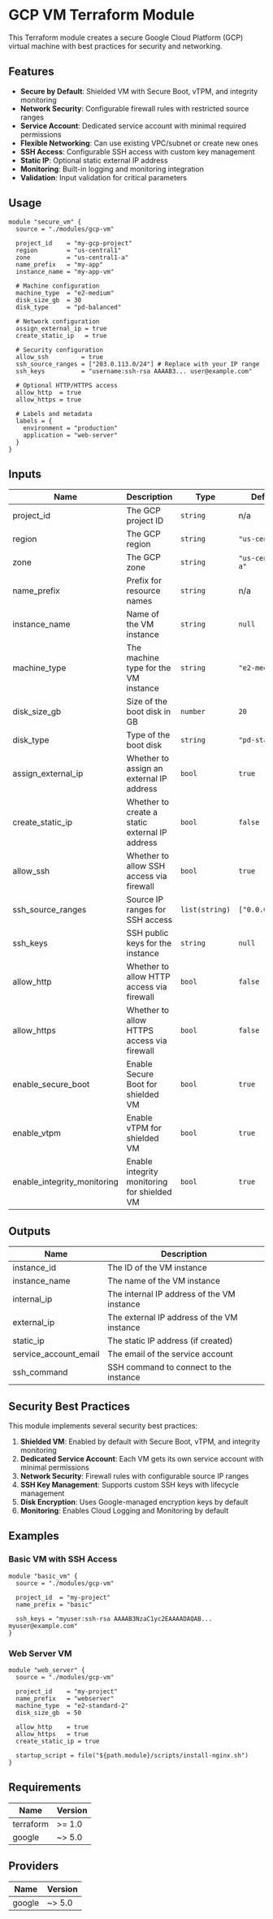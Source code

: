 # GCP VM Terraform Module

This Terraform module creates a secure Google Cloud Platform (GCP) virtual machine with best practices for security and networking.

## Features

- **Secure by Default**: Shielded VM with Secure Boot, vTPM, and integrity monitoring
- **Network Security**: Configurable firewall rules with restricted source ranges
- **Service Account**: Dedicated service account with minimal required permissions
- **Flexible Networking**: Can use existing VPC/subnet or create new ones
- **SSH Access**: Configurable SSH access with custom key management
- **Static IP**: Optional static external IP address
- **Monitoring**: Built-in logging and monitoring integration
- **Validation**: Input validation for critical parameters

## Usage

```hcl
module "secure_vm" {
  source = "./modules/gcp-vm"

  project_id    = "my-gcp-project"
  region        = "us-central1"
  zone          = "us-central1-a"
  name_prefix   = "my-app"
  instance_name = "my-app-vm"
  
  # Machine configuration
  machine_type  = "e2-medium"
  disk_size_gb  = 30
  disk_type     = "pd-balanced"
  
  # Network configuration
  assign_external_ip = true
  create_static_ip   = true
  
  # Security configuration
  allow_ssh         = true
  ssh_source_ranges = ["203.0.113.0/24"] # Replace with your IP range
  ssh_keys          = "username:ssh-rsa AAAAB3... user@example.com"
  
  # Optional HTTP/HTTPS access
  allow_http  = true
  allow_https = true
  
  # Labels and metadata
  labels = {
    environment = "production"
    application = "web-server"
  }
}
```

## Inputs

| Name | Description | Type | Default | Required |
|------|-------------|------|---------|:--------:|
| project_id | The GCP project ID | `string` | n/a | yes |
| region | The GCP region | `string` | `"us-central1"` | no |
| zone | The GCP zone | `string` | `"us-central1-a"` | no |
| name_prefix | Prefix for resource names | `string` | n/a | yes |
| instance_name | Name of the VM instance | `string` | `null` | no |
| machine_type | The machine type for the VM instance | `string` | `"e2-medium"` | no |
| disk_size_gb | Size of the boot disk in GB | `number` | `20` | no |
| disk_type | Type of the boot disk | `string` | `"pd-standard"` | no |
| assign_external_ip | Whether to assign an external IP address | `bool` | `true` | no |
| create_static_ip | Whether to create a static external IP address | `bool` | `false` | no |
| allow_ssh | Whether to allow SSH access via firewall | `bool` | `true` | no |
| ssh_source_ranges | Source IP ranges for SSH access | `list(string)` | `["0.0.0.0/0"]` | no |
| ssh_keys | SSH public keys for the instance | `string` | `null` | no |
| allow_http | Whether to allow HTTP access via firewall | `bool` | `false` | no |
| allow_https | Whether to allow HTTPS access via firewall | `bool` | `false` | no |
| enable_secure_boot | Enable Secure Boot for shielded VM | `bool` | `true` | no |
| enable_vtpm | Enable vTPM for shielded VM | `bool` | `true` | no |
| enable_integrity_monitoring | Enable integrity monitoring for shielded VM | `bool` | `true` | no |

## Outputs

| Name | Description |
|------|-------------|
| instance_id | The ID of the VM instance |
| instance_name | The name of the VM instance |
| internal_ip | The internal IP address of the VM instance |
| external_ip | The external IP address of the VM instance |
| static_ip | The static IP address (if created) |
| service_account_email | The email of the service account |
| ssh_command | SSH command to connect to the instance |

## Security Best Practices

This module implements several security best practices:

1. **Shielded VM**: Enabled by default with Secure Boot, vTPM, and integrity monitoring
2. **Dedicated Service Account**: Each VM gets its own service account with minimal permissions
3. **Network Security**: Firewall rules with configurable source IP ranges
4. **SSH Key Management**: Supports custom SSH keys with lifecycle management
5. **Disk Encryption**: Uses Google-managed encryption keys by default
6. **Monitoring**: Enables Cloud Logging and Monitoring by default

## Examples

### Basic VM with SSH Access
```hcl
module "basic_vm" {
  source = "./modules/gcp-vm"
  
  project_id  = "my-project"
  name_prefix = "basic"
  
  ssh_keys = "myuser:ssh-rsa AAAAB3NzaC1yc2EAAAADAQAB... myuser@example.com"
}
```

### Web Server VM
```hcl
module "web_server" {
  source = "./modules/gcp-vm"
  
  project_id    = "my-project"
  name_prefix   = "webserver"
  machine_type  = "e2-standard-2"
  disk_size_gb  = 50
  
  allow_http    = true
  allow_https   = true
  create_static_ip = true
  
  startup_script = file("${path.module}/scripts/install-nginx.sh")
}
```

## Requirements

| Name | Version |
|------|---------|
| terraform | >= 1.0 |
| google | ~> 5.0 |

## Providers

| Name | Version |
|------|---------|
| google | ~> 5.0 |